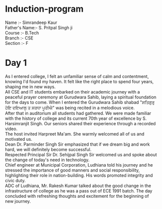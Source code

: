# Induction-program
Name :- Simrandeep Kaur<br>
Father's Name:- S. Pritpal Singh ji<br>
Course :- B.Tech<br>
Branch :- CSE<br>
Section :- F<br>

# Day 1
As I entered college, I felt an unfamiliar sense of calm and contentment, knowing I'd found my haven. It felt like the right place to spend four years, shaping me in new ways.
<br>
All CSE and IT students embarked on their academic journey with a peaceful prayer ceremony at Gurudwara Sahib, laying a spiritual foundation for the days to come.
When I entered the Gurudwara Sahib shabad "ਸਤਿਗੁਰੁ ਹੋਇ ਦਇਆਲੁ ਤ ਸਰਧਾ ਪੂਰੀਐ" was being recited in a melodious voice.
<br>
After that in auditorium  all students had gathered. We were made familiar with the history of college and its current 70th year of excellence by S. Harsimranjit Singh. Our seniors shared their experience through a recorded video. <br>
The host invited Harpreet Ma'am. She warmly welcomed all of us and motivated us.<br>
Dean Dr. Parminder Singh Sir emphasized that if we dream big and work hard, we will definitely become successful.<br>
Respected Principal Sir Dr. Sehijpal Singh Sir welcomed us and spoke about the change of today's need in technology.
<br>
Chief engineer at Municipal Corporation, Ludhiana told his journey and he stressed the importance of good manners and social responsibility, highlighting their role in nation-building. His words promoted integrity and civic duty. <br>
ADC of Ludhiana, Mr. Rakesh Kumar talked about the good change in the infrastructure of college as he was a pass out of ECE 1991 batch.
The day concluded with refreshing thoughts and excitement for the beginning of new journey.

